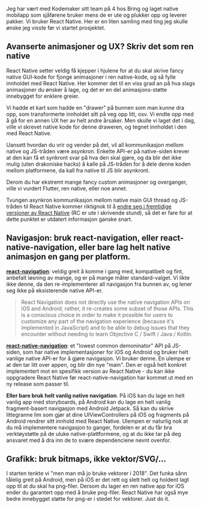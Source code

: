 Jeg har vært med Kodemaker sitt team på 4 hos Bring og laget native mobilapp som sjåførene bruker mens de er ute og plukker opp og leverer pakker. Vi bruker React Native. Her er en liten samling med ting jeg skulle ønske jeg visste før vi startet prosjektet.

## Avanserte animasjoner og UX? Skriv det som ren native

React Native setter veldig få kjepper i hjulene for at du skal skrive fancy native GUI-kode for fjonge animasjoner i ren native-kode, og så fylle innholdet med React Native. Her kommer det til en viss grad an på hva slags animasjoner du ønsker å lage, og det er en del animasjons-støtte innebygget for enklere greier.

Vi hadde et kart som hadde en "drawer" på bunnen som man kunne dra opp, som transformerte innholdet sitt på veg opp litt, osv. Vi endte opp med å gå for en annen UX her av helt andre årsaker. Men skulle vi laget det i dag, ville vi skrevet native kode for denne draweren, og tegnet innholdet i den med React Native.

Uansett hvordan du vrir og vender på det, vil all kommunikasjon mellom native og JS-tråden være asynkron. Enkelte API-er på native-siden krever at den kan få et synkront svar på hva den skal gjøre, og da blir det ikke mulig (uten drakoniske hacks) å kalle på JS-tråden for å dele denne koden mellom platformene, da kall fra native til JS blir asynkront.

Derom du har ekstremt mange fancy custom animasjoner og overganger, ville vi vurdert Flutter, ren native, eller noe annet.

Tvungen asynkron kommunikasjon mellom native main GUI thread og JS-tråden til React Native kommer riktignok til å [endre seg i fremtidige versjoner av React Native](https://facebook.github.io/react-native/blog/2018/06/14/state-of-react-native-2018) (RC er ute i skrivende stund), så det er fare for at dette punktet er utdatert informasjon ganske snart.

## Navigasjon: bruk react-navigation, eller react-native-navigation, eller bare lag helt native animasjon en gang per platform.

[**react-navigation**](https://reactnavigation.org/): veldig greit å komme i gang med, kompatibelt og fint, anbefalt løsning av mange, og er på mange måter standard-valget. Vi likte ikke denne, da den re-implementerer all navigasjon fra bunnen av, og lener seg ikke på eksisterende native API-er.

<blockquote>
React Navigation does not directly use the native navigation APIs on iOS and Android; rather, it re-creates some subset of those APIs. This is a conscious choice in order to make it possible for users to customize any part of the navigation experience (because it's implemented in JavaScript) and to be able to debug issues that they encounter without needing to learn Objective C / Swift / Java / Kotlin. 
</blockquote>

[**react-native-navigation**](https://github.com/wix/react-native-navigation): et "lowest common demoninator" API på JS-siden, som har native implementasjoner for iOS og Android og bruker helt vanlige native API-er for å gjøre navigasjon. Vi bruker denne. En ulempe er at den tar litt over appen, og blir din nye "main". Den er også helt konkret implementert mot en spesifikk version av React Native - du kan ikke oppgradere React Native før react-native-navigation har kommet ut med en ny release som passer til.

**Eller bare bruk helt vanlig native navigation**. På iOS kan du lage en helt vanlig app med storyboards, på Android kan du lage en helt vanlig fragment-basert navigasjon med Android Jetpack. Så kan du skrive littegranne lim som gjør at dine UIViewControllers på iOS og fragments på Android rendrer sitt innhold med React Native. Ulempen er naturlig nok at du må implementere navigasjon to ganger, fordelen er at du får bra verktøystøtte på de uluke native-plattformene, og at du ikke tar på deg ansvaret med å dra inn de to svære dependenciene nevnt ovenfor.

## Grafikk: bruk bitmaps, ikke vektor/SVG/...

I starten tenkte vi "men man må jo bruke vektorer i 2018". Det funka sånn tålelig greit på Android, men på iOS er det rett og slett helt og holdent lagt opp til at du skal ha png-filer. Dersom du lager en ren native app for iOS ender du garantert opp med å bruke png-filer. React Native har også mye bedre innebygget støtte for png-er i stedet for vektorer. Just do it.